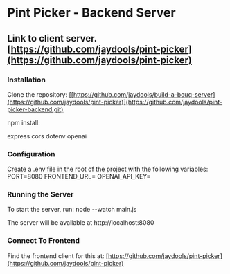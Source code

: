 # Pint Picker - Backend Server

## Link to client server. [https://github.com/jaydools/pint-picker](https://github.com/jaydools/pint-picker)

### Installation
Clone the repository: [[https://github.com/jaydools/build-a-bouq-server](https://github.com/jaydools/pint-picker)](https://github.com/jaydools/pint-picker-backend.git)

npm install:

express
cors
dotenv
openai

### Configuration
Create a .env file in the root of the project with the following variables: 
PORT=8080
FRONTEND_URL=
OPENAI_API_KEY=

### Running the Server
To start the server, run: node --watch main.js

The server will be available at http://localhost:8080

### Connect To Frontend
Find the frontend client for this at: [https://github.com/jaydools/pint-picker](https://github.com/jaydools/pint-picker)
